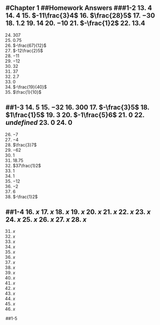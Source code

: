 #Chapter 1
##Homework Answers
###1-2
13. $4$
14. $4$
15. $-11\frac{3}4$
16. $\frac{28}5$
17. $-30$
18. $1.2$
19. $14$
20. $-10$
21. $-\frac{1}2$
22. $13.4$
---
24. $307$
25. $0.75$
26. $-\frac{67}{12}$
27. $-12\frac{2}5$
28. $-11$
29. $-12$
30. $32$
31. $37$
32. $2.7$
33. $0$
34. $-\frac{19}{40}$
35. $\frac{1}{10}$

##1-3
14. $5$
15. $-32$
16. $300$
17. $-\frac{3}5$
18. $1\frac{1}5$
19. $3$
20. $-1\frac{5}6$
21. $0$
22. $undefined$
23. $0$
24. $0$
---
26. $-7$
27. $-4$
28. $\frac{3}7$
29. $-62$
30. $1$
31. $18.75$
32. $37\frac{1}2$
33. $1$
34. $1$
35. $-12$
36. $-2$
37. $6$
38. $-\frac{1}2$

##1-4
16. $x$
17. $x$
18. $x$
19. $x$
20. $x$
21. $x$
22. $x$
23. $x$
24. $x$
25. $x$
26. $x$
27. $x$
28. $x$
---
31. $x$
32. $x$
33. $x$
34. $x$
35. $x$
36. $x$
37. $x$
38. $x$
39. $x$
40. $x$
41. $x$
42. $x$
43. $x$
44. $x$
45. $x$
46. $x$

##1-5
